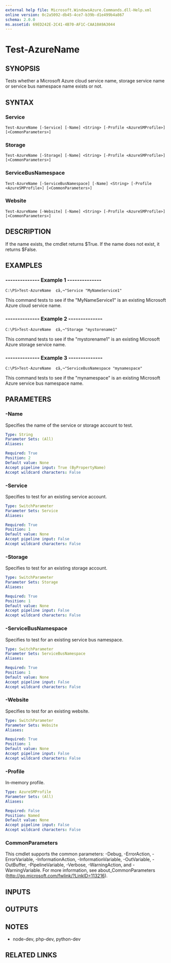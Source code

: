 ```yaml
---
external help file: Microsoft.WindowsAzure.Commands.dll-Help.xml
online version: 0c2a5092-db45-4ce7-b39b-d1e499b4a867
schema: 2.0.0
ms.assetid: 69ED242E-2C41-4B70-AF1C-CAA10A9A3044
---
```


# Test-AzureName

## SYNOPSIS
Tests whether a Microsoft Azure cloud service name, storage service name or service bus namespace name exists or not.

## SYNTAX

### Service
```
Test-AzureName [-Service] [-Name] <String> [-Profile <AzureSMProfile>] [<CommonParameters>]
```

### Storage
```
Test-AzureName [-Storage] [-Name] <String> [-Profile <AzureSMProfile>] [<CommonParameters>]
```

### ServiceBusNamespace
```
Test-AzureName [-ServiceBusNamespace] [-Name] <String> [-Profile <AzureSMProfile>] [<CommonParameters>]
```

### Website
```
Test-AzureName [-Website] [-Name] <String> [-Profile <AzureSMProfile>] [<CommonParameters>]
```

## DESCRIPTION
If the name exists, the cmdlet returns $True.
If the name does not exist, it returns $False.

## EXAMPLES

### --------------  Example 1 --------------
```
C:\PS>Test-AzureName  ¢â‚¬"Service "MyNameService1"
```

This command tests to see if the "MyNameService1" is an existing Microsoft Azure cloud service name.

### --------------  Example 2 --------------
```
C:\PS>Test-AzureName  ¢â‚¬"Storage "mystorename1"
```

This command tests to see if the "mystorename1" is an existing Microsoft Azure storage service name.

### --------------  Example 3 --------------
```
C:\PS>Test-AzureName  ¢â‚¬"ServiceBusNamespace "mynamespace"
```

This command tests to see if the "mynamespace" is an existing Microsoft Azure service bus namespace name.

## PARAMETERS

### -Name
Specifies the name of the service or storage account to test.

```yaml
Type: String
Parameter Sets: (All)
Aliases: 

Required: True
Position: 2
Default value: None
Accept pipeline input: True (ByPropertyName)
Accept wildcard characters: False
```

### -Service
Specifies to test for an existing service account.

```yaml
Type: SwitchParameter
Parameter Sets: Service
Aliases: 

Required: True
Position: 1
Default value: None
Accept pipeline input: False
Accept wildcard characters: False
```

### -Storage
Specifies to test for an existing storage account.

```yaml
Type: SwitchParameter
Parameter Sets: Storage
Aliases: 

Required: True
Position: 1
Default value: None
Accept pipeline input: False
Accept wildcard characters: False
```

### -ServiceBusNamespace
Specifies to test for an existing service bus namespace.

```yaml
Type: SwitchParameter
Parameter Sets: ServiceBusNamespace
Aliases: 

Required: True
Position: 1
Default value: None
Accept pipeline input: False
Accept wildcard characters: False
```

### -Website
Specifies to test for an existing website.

```yaml
Type: SwitchParameter
Parameter Sets: Website
Aliases: 

Required: True
Position: 1
Default value: None
Accept pipeline input: False
Accept wildcard characters: False
```

### -Profile
In-memory profile.

```yaml
Type: AzureSMProfile
Parameter Sets: (All)
Aliases: 

Required: False
Position: Named
Default value: None
Accept pipeline input: False
Accept wildcard characters: False
```

### CommonParameters
This cmdlet supports the common parameters: -Debug, -ErrorAction, -ErrorVariable, -InformationAction, -InformationVariable, -OutVariable, -OutBuffer, -PipelineVariable, -Verbose, -WarningAction, and -WarningVariable. For more information, see about_CommonParameters (http://go.microsoft.com/fwlink/?LinkID=113216).

## INPUTS

## OUTPUTS

## NOTES
* node-dev, php-dev, python-dev

## RELATED LINKS


